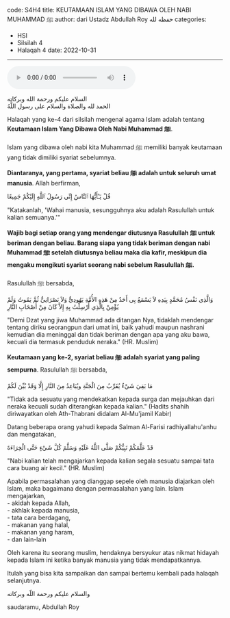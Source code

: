 code: S4H4
title: KEUTAMAAN ISLAM YANG DIBAWA OLEH NABI MUHAMMAD ﷺ
author: dari Ustadz Abdullah Roy حفظه لله
categories:
  - HSI
  - Silsilah 4
  - Halaqah 4
date: 2022-10-31
---
<audio controls="" src="https://docs.google.com/uc?export=open&id=11q1po58lcaotBz8j3jcf0F-cX5lD8dx2"></audio>

<div class="dalil">
  السلام عليكم ورحمة الله وبركاته
  <br>
  الحمد لله والصلاة والسلام على رسول اللَّهُ
</div>

Halaqah yang ke-4 dari silsilah mengenal agama Islam adalah tentang **Keutamaan Islam Yang Dibawa Oleh Nabi Muhammad ﷺ**.

Islam yang dibawa oleh nabi kita Muhammad ﷺ memiliki banyak keutamaan yang tidak dimiliki syariat sebelumnya. 

**Diantaranya, yang pertama, syariat beliau ﷺ adalah untuk seluruh umat manusia**. Allah berfirman,
<div class="dalil">
  قُلْ يَـٰٓأَيُّهَا ٱلنَّاسُ إِنِّى رَسُولُ ٱللَّهِ إِلَيْكُمْ جَمِيعًا
  <p>
  "Katakanlah, 'Wahai manusia, sesungguhnya aku adalah Rasulullah untuk kalian semuanya.'"
  </p>
</div>

**Wajib bagi setiap orang yang mendengar diutusnya Rasulullah ﷺ untuk beriman dengan beliau. Barang siapa yang tidak beriman dengan nabi Muhammad ﷺ setelah diutusnya beliau maka dia kafir, meskipun dia mengaku mengikuti syariat seorang nabi sebelum Rasulullah ﷺ.**

Rasulullah ﷺ bersabda,
<div class="dalil">
  وَالَّذِي نَفْسُ مُحَمَّدٍ بِيَدِهِ لاَ يَسْمَعُ بِي أَحَدٌ مِنْ هَذِهِ الأُمَّةِ يَهُودِيٌّ وَلاَ نَصْرَانِيٌّ ثُمَّ يَمُوتُ وَلَمْ يُؤْمِنْ بِالَّذِي أُرْسِلْتُ بِهِ إِلاَّ كَانَ مِنْ أَصْحَابِ النَّارِ 
  <p>
    "Demi Dzat yang jiwa Muhammad ada ditangan Nya, tidaklah mendengar tentang diriku seorangpun dari umat ini, baik yahudi maupun nashrani kemudian dia meninggal dan tidak beriman dengan apa yang aku bawa, kecuali dia termasuk penduduk neraka." (HR. Muslim)
  </p>
</div>

**Keutamaan yang ke-2, syariat beliau ﷺ adalah syariat yang paling sempurna**. Rasulullah ﷺ bersabda,
<div class="dalil">
  مَا بَقِيَ شَيْءٌ يُقَرِّبُ مِنَ الْجَنَّةِ ويُبَاعِدُ مِنَ النَّارِ إِلَّا وَقَدْ بُيِّنَ لَكُمْ
  <p>
    "Tidak ada sesuatu yang mendekatkan kepada surga dan mejauhkan dari neraka kecuali sudah diterangkan kepada kalian." (Hadits shahih diriwayatkan oleh Ath-Thabrani didalam Al-Mu'jamil Kabir)
  </p>
</div>

Datang beberapa orang yahudi kepada Salman Al-Farisi radhiyallahu'anhu dan mengatakan,
<div class="dalil">
  قَدْ عَلَّمَكُمْ نَبِيُّكُمْ صَلَّى اللَّهُ عَلَيْهِ وَسَلَّمَ كُلَّ شَيْءٍ حَتَّى الْخِرَاءَةَ
  <p>
    "Nabi kalian telah mengajarkan kepada kalian segala sesuatu sampai tata cara buang air kecil." (HR. Muslim)
</div>

<p>
Apabila permasalahan yang dianggap sepele oleh manusia diajarkan oleh Islam, maka bagaimana dengan permasalahan yang lain. Islam mengajarkan,
<br>- akidah kepada Allah,
<br>- akhlak kepada manusia,
<br>- tata cara berdagang,
<br>- makanan yang halal,
<br>- makanan yang haram,
<br>- dan lain-lain
</p>

Oleh karena itu seorang muslim, hendaknya bersyukur atas nikmat hidayah kepada Islam ini ketika banyak manusia yang tidak mendapatkannya.

Itulah yang bisa kita sampaikan dan sampai bertemu kembali pada halaqah selanjutnya.

<div class="dalil">
  والسلام عليكم ورحمة اللّه وبركاته
</div>

<p class="signature">
  saudaramu, Abdullah Roy
</p>